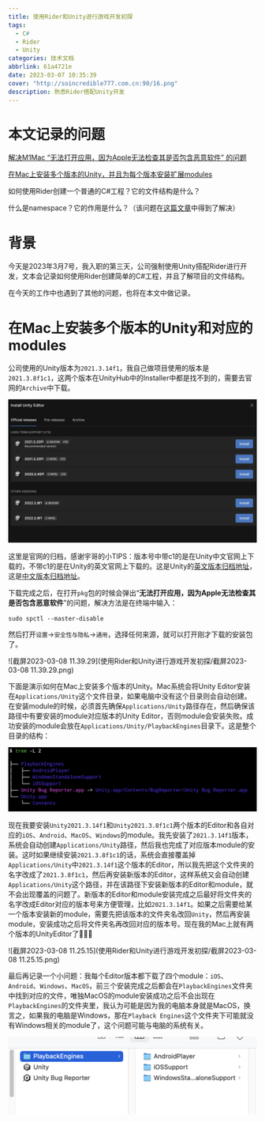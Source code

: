 ```yaml
---
title: 使用Rider和Unity进行游戏开发初探
tags:
  - C#
  - Rider
  - Unity
categories: 技术文档
abbrlink: 61a4721e
date: 2023-03-07 10:35:39
cover: "http://soincredible777.com.cn:90/16.png"
description: 熟悉Rider搭配Unity开发
---
```


# 本文记录的问题

[解决M1Mac “无法打开应用，因为Apple无法检查其是否包含恶意软件” 的问题](#1)

[在Mac上安装多个版本的Unity，并且为每个版本安装扩展modules](#2)

如何使用Rider创建一个普通的C#工程？它的文件结构是什么？

什么是namespace？它的作用是什么？（该问题在[这篇文章](http://soincredible777.com.cn/posts/73546a6d/)中得到了解决）

# 背景

今天是2023年3月7号，我入职的第三天，公司强制使用Unity搭配Rider进行开发，文本会记录如何使用Rider创建简单的C#工程，并且了解项目的文件结构。

在今天的工作中也遇到了其他的问题，也将在本文中做记录。

# <span id = "2">在Mac上安装多个版本的Unity和对应的modules</span>

公司使用的Unity版本为`2021.3.14f1`，我自己做项目使用的版本是`2021.3.8f1c1`，这两个版本在UnityHub中的Installer中都是找不到的，需要去官网的`Archive`中下载。

![image-20230307212335202](使用Rider和Unity进行游戏开发初探/image-20230307212335202.png)

这里是官网的归档，感谢宇哥的小TIPS：版本号中带c1的是在Unity中文官网上下载的，不带c1的是在Unity的英文官网上下载的。这是Unity的[英文版本归档地址](https://unity.com/releases/editor/archive)，这是[中文版本归档地址](https://unity.cn/releases/full/2021)。

<span id = "1">下载完成之后，在打开`pkg`包的时候会弹出“**无法打开应用，因为Apple无法检查其是否包含恶意软件**”的问题，解决方法是在终端中输入：</span>

```shell
sudo spctl --master-disable
```

然后打开`设置`->`安全性与隐私`->`通用`，选择任何来源，就可以打开刚才下载的安装包了。

![截屏2023-03-08 11.39.29](使用Rider和Unity进行游戏开发初探/截屏2023-03-08 11.39.29.png)

下面是演示如何在Mac上安装多个版本的Unity。Mac系统会将Unity Editor安装在`Applications/Unity`这个文件目录，如果电脑中没有这个目录则会自动创建。在安装module的时候，必须首先确保`Applications/Unity`路径存在，然后确保该路径中有要安装的module对应版本的Unity Editor，否则module会安装失败。成功安装的module会放在`Applications/Unity/PlaybackEngines`目录下。这是整个目录的结构：

![image-20230308110717748](使用Rider和Unity进行游戏开发初探/image-20230308110717748.png)

现在我要安装`Unity2021.3.14f1`和`Unity2021.3.8f1c1`两个版本的Editor和各自对应的`iOS`、`Android`、`MacOS`、`Windows`的module。我先安装了`2021.3.14f1`版本，系统会自动创建`Applications/Unity`路径，然后我也完成了对应版本module的安装。这时如果继续安装`2021.3.8f1c1`的话，系统会直接覆盖掉`Applications/Unity`中`2021.3.14f1`这个版本的Editor，所以我先把这个文件夹的名字改成了`2021.3.8f1c1`，然后再安装新版本的Editor，这样系统又会自动创建`Applications/Unity`这个路径，并在该路径下安装新版本的Editor和module，就不会出现覆盖的问题了。新版本的Editor和module安装完成之后最好将文件夹的名字改成Editor对应的版本号来方便管理，比如`2021.3.14f1`。如果之后需要给某一个版本安装新的module，需要先把该版本的文件夹名改回`Unity`，然后再安装module，安装成功之后将文件夹名再改回对应的版本号。现在我的Mac上就有两个版本的UnityEditor了🤤🤤🤤

![截屏2023-03-08 11.25.15](使用Rider和Unity进行游戏开发初探/截屏2023-03-08 11.25.15.png)

最后再记录一个小问题：我每个Editor版本都下载了四个module：`iOS`、`Android`、`Windows`、`MacOS`，前三个安装完成之后都会在`PlaybackEngines`文件夹中找到对应的文件，唯独MacOS的module安装成功之后不会出现在`PlaybackEngines`的文件夹里，我认为可能是因为我的电脑本身就是MacOS，换言之，如果我的电脑是Windows，那在`Playback Engines`这个文件夹下可能就没有Windows相关的module了，这个问题可能与电脑的系统有关。

![image-20230308112954910](使用Rider和Unity进行游戏开发初探/image-20230308112954910.png)

